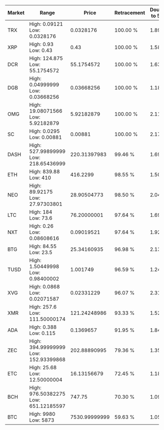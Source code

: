 | Market | Range | Price| Retracement | Doubles to 50% |
| --- | --- | --- | --- | --- |
| TRX | High: 0.09121<br />Low: 0.0328176 | 0.0328176 | 100.00 % | 1.89 |
| XRP | High: 0.93<br />Low: 0.43 | 0.43 | 100.00 % | 1.58 |
| DCR | High: 124.875<br />Low: 55.1754572 | 55.1754572 | 100.00 % | 1.63 |
| DGB | High: 0.04999999<br />Low: 0.03668256 | 0.03668256 | 100.00 % | 1.18 |
| OMG | High: 19.08071566<br />Low: 5.92182879 | 5.92182879 | 100.00 % | 2.11 |
| SC | High: 0.0295<br />Low: 0.00881 | 0.00881 | 100.00 % | 2.17 |
| DASH | High: 527.99899999<br />Low: 218.65436999 | 220.31397983 | 99.46 % | 1.69 |
| ETH | High: 839.88<br />Low: 410 | 416.2299 | 98.55 % | 1.50 |
| NEO | High: 89.92175<br />Low: 27.97303801 | 28.90504773 | 98.50 % | 2.04 |
| LTC | High: 184<br />Low: 73.6 | 76.20000001 | 97.64 % | 1.69 |
| NXT | High: 0.26<br />Low: 0.08608616 | 0.09019521 | 97.64 % | 1.92 |
| BTG | High: 84.55<br />Low: 23.5 | 25.34160935 | 96.98 % | 2.13 |
| TUSD | High: 1.50449998<br />Low: 0.98400002 | 1.001749 | 96.59 % | 1.24 |
| XVG | High: 0.0868<br />Low: 0.02071587 | 0.02331229 | 96.07 % | 2.31 |
| XMR | High: 257.6<br />Low: 111.50000174 | 121.24248986 | 93.33 % | 1.52 |
| ADA | High: 0.388<br />Low: 0.115 | 0.1369657 | 91.95 % | 1.84 |
| ZEC | High: 394.99999999<br />Low: 152.93399868 | 202.88890995 | 79.36 % | 1.35 |
| ETC | High: 25.68<br />Low: 12.50000004 | 16.13156679 | 72.45 % | 1.18 |
| BCH | High: 976.50382275<br />Low: 651.12185597 | 747.75 | 70.30 % | 1.09 |
| BTC | High: 9980<br />Low: 5873 | 7530.99999999 | 59.63 % | 1.05 |
